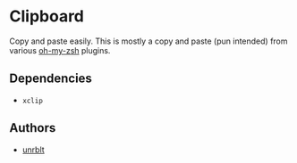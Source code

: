 Clipboard
=========

Copy and paste easily. This is mostly a copy and paste (pun intended) from
various [oh-my-zsh][0] plugins.

Dependencies
------------

  - `xclip` 

Authors
-------

  - [unrblt](https://github.com/unrblt)


[0]: https://github.com/robbyrussell/oh-my-zsh "oh-my-zsh"
